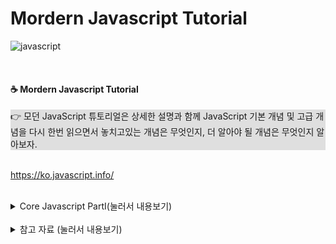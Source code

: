 # Mordern Javascript Tutorial
![javascript](https://img.shields.io/badge/Javascript-Language-blue?logo=javascript)

<br>

#### ☕ Mordern Javascript Tutorial
<div style="background-color: #dfdfdf">
👉 모던 JavaScript 튜토리얼은 상세한 설명과 함께 JavaScript 기본 개념 및 고급 개념을 다시 한번 읽으면서 놓치고있는 개념은 무엇인지, 더 알아야 될 개념은 무엇인지 알아보자.
</div>

<br>

https://ko.javascript.info/

<br>

<details>
<summary> Core Javascript PartⅠ(눌러서 내용보기) </summary>
<div markdown="1">

<details>

<summary> 소개 (눌러서 내용보기) </summary>
<div markdown="2">

##### 진도표

| Number | Title | 격파 여부 | Number | Title | 격파 여부 |
|:--------:|:--------:|:--------:|:--------:|:--------:|:--------:|
|1.1|[자바스크립트란?](https://ko.javascript.info/intro)|o|1.3|[코드 에디터](https://ko.javascript.info/code-editors)|o|
|1.2|[매뉴얼과 명세서](https://ko.javascript.info/manuals-specifications)|o|1.4|[개발자 콘솔](https://ko.javascript.info/devtools)|o|

</div>
</details>

<details>

<summary> 자바스크립트 기초 (눌러서 내용보기) </summary>
<div markdown="2">

##### 진도표

| Number | Title | 격파 여부 | Number | Title | 격파 여부 |
|:--------:|:--------:|:--------:|:--------:|:--------:|:--------:|
|2.1|Hello, world!|o|2.2|코드 구조|o|
|2.3|엄격 모드|o|2.4|변수와 상수|o|
|2.5|자료형|o|2.6|alert, prxmpt, cxnfirm을 이용한 상호작용|o|
|2.7|형 변환|o|2.8|기본 연산자와 수학|o|
|2.9|비교 연산자|o|2.10|조건부 연산자 if와 ?|o|
|2.11|논리 연산자|o|2.12|null 병합 연산자 '??'|o|
|2.13|while과 for 반복문|o|2.14|switch문|o|
|2.15|함수|o|2.16|함수 표현식|o|
|2.17|화살표 함수 기초|o|2.18|기초 문법 요약|o|

</div>
</details>

<details>

<summary> 코드 품질 (눌러서 내용보기) </summary>
<div markdown="2">

##### 진도표

| Number | Title | 격파 여부 | Number | Title | 격파 여부 |
|:--------:|:--------:|:--------:|:--------:|:--------:|:--------:|
|3.1|Chrome으로 디버깅하기|o|3.2|코딩 스타일|o|
|3.3|주석|o|3.4|닌자 코드|o|
|3.5|테스트 자동화와 Mocha|o|3.6|폴리필|o|

</div>
</details>

<details>

<summary> 객체: 기초 (눌러서 내용보기) </summary>
<div markdown="2">

##### 진도표

| Number | Title | 격파 여부 | Number | Title | 격파 여부 |
|:--------:|:--------:|:--------:|:--------:|:--------:|:--------:|
|4.1|객체|o|4.2|참조에 의한 객체 복사|o|
|4.3|가비지 컬렉션|o|4.4|메서드와 'this'|o|
|4.5|'new' 연산자와 생성자 함수|x|4.6|옵셔널 체이닝 '?.'|x|
|4.7|심볼형|x|4.8|객체를 원시형으로 변환하기|x|

</div>
</details>

</div>
</details>

<br>

<details>
<summary> 참고 자료 (눌러서 내용보기) </summary>
<div markdown="1">

[모던 JavaScript 튜토리얼](https://ko.javascript.info/)

[Node의 image resize-crop 라이브러리](https://jsdev.kr/t/node-image-resize-crop-sharp/3259)

</div>
</details>
